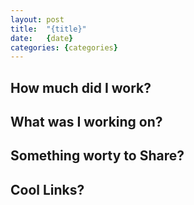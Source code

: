 ```yaml
---
layout: post
title:  "{title}"
date:   {date}
categories: {categories}
---
```


## How much did I work?

## What was I working on?

## Something worty to Share?

## Cool Links?
